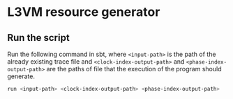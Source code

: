# L3VM resource generator
## Run the script
Run the following command in sbt, where `<input-path>` is the path of the
already existing trace file and `<clock-index-output-path>` and `<phase-index-output-path>`
are the paths of file that the execution of the program should generate.

```bash
run <input-path> <clock-index-output-path> <phase-index-output-path>
```